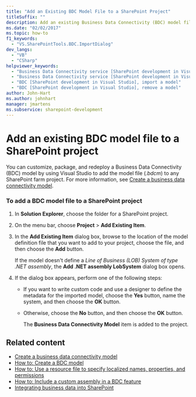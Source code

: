```yaml
---
title: "Add an Existing BDC Model File to a SharePoint Project"
titleSuffix: ""
description: Add an existing Business Data Connectivity (BDC) model file to a SharePoint project in Visual Studio, so you can customize, package, and redeploy a BDC model.
ms.date: "02/02/2017"
ms.topic: how-to
f1_keywords:
  - "VS.SharePointTools.BDC.ImportDialog"
dev_langs:
  - "VB"
  - "CSharp"
helpviewer_keywords:
  - "Business Data Connectivity service [SharePoint development in Visual Studio], import a model"
  - "Business Data Connectivity service [SharePoint development in Visual Studio], reuse a model"
  - "BDC [SharePoint development in Visual Studio], import a model"
  - "BDC [SharePoint development in Visual Studio], remove a model"
author: John-Hart
ms.author: johnhart
manager: jmartens
ms.subservice: sharepoint-development
---
```

# Add an existing BDC model file to a SharePoint project

  You can customize, package, and redeploy a Business Data Connectivity (BDC) model by using Visual Studio to add the model file (*.bdcm*) to any SharePoint farm project. For more information, see [Create a business data connectivity model](../sharepoint/creating-a-business-data-connectivity-model.md).

### To add a BDC model file to a SharePoint project

1. In **Solution Explorer**, choose the folder for a SharePoint project.

2. On the menu bar, choose **Project** > **Add Existing Item**.

3. In the **Add Existing Item** dialog box, browse to the location of the model definition file that you want to add to your project, choose the file, and then choose the **Add** button.

    If the model doesn't define a *Line of Business (LOB) System of type .NET assembly*, the **Add .NET assembly LobSystem** dialog box opens.

4. If the dialog box appears, perform one of the following steps:

   - If you want to write custom code and use a designer to define the metadata for the imported model, choose the **Yes** button, name the system, and then choose the **OK** button.

   - Otherwise, choose the **No** button, and then choose the **OK** button.

     The **Business Data Connectivity Model** item is added to the project.

## Related content
- [Create a business data connectivity model](../sharepoint/creating-a-business-data-connectivity-model.md)
- [How to: Create a BDC model](../sharepoint/how-to-create-a-bdc-model.md)
- [How to: Use a resource file to specify localized names, properties, and permissions](../sharepoint/how-to-use-a-resource-file-to-specify-localized-names-properties-and-permissions.md)
- [How to: Include a custom assembly in a BDC feature](../sharepoint/how-to-include-a-custom-assembly-in-a-bdc-feature.md)
- [Integrating business data into SharePoint](../sharepoint/integrating-business-data-into-sharepoint.md)
